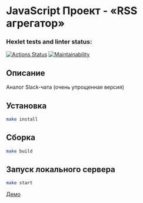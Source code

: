 # JavaScript Проект - «RSS агрегатор»
### Hexlet tests and linter status:
[![Actions Status](https://github.com/Darkon96/frontend-project-12/actions/workflows/hexlet-check.yml/badge.svg)](https://github.com/Darkon96/frontend-project-12/actions)
[![Maintainability](https://api.codeclimate.com/v1/badges/9f2a15e7a370c3add7bd/maintainability)](https://codeclimate.com/github/Darkon96/frontend-project-12/maintainability)
## Описание
Аналог Slack-чата (очень упрощенная версия)
## Установка
```sh
make install
```
## Сборка
```sh
make build
```
## Запуск локального сервера
```sh
make start
```


[Демо](https://frontend-project-12-96mw.onrender.com)